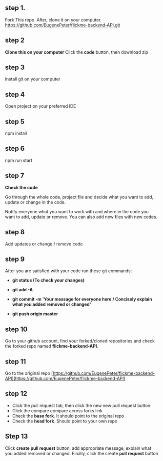 ## step 1.

Fork This repo.
After, clone it on your computer.
https://github.com/EugenePeter/flickme-backend-API.git

## step 2

**Clone this on your computer**
Click the **code** button, then download zip

## step 3

Install git on your computer

## step 4

Open project on your preferred IDE

## step 5

npm install

## step 6

npm run start

## step 7

**Check the code**

Go through the whole code, project file and decide what you want to add, update or change in the code.

Notify everyone what you want to work with and where in the code you want to add, update or remove.
You can also add new files with new codes.

## step 8

Add updates or change / remove code

## step 9

After you are satisfied with your code run these git commands:

- **git status (To check your changes)**

- **git add -A**

- **git commit -m 'Your message for everyone here / Concisely explain what you added removed or changed'**

- **git push origin master**

## step 10

Go to your github account, find your forked/cloned repositories and check the forked repo named **flickme-backend-API**.

## step 11

Go to the original repo
[https://github.com/EugenePeter/flickme-backend-API](https://github.com/EugenePeter/flickme-backend-API)

## step 12

- Click the pull request tab, then click the new new pull request button
- Click the compare compare across forks link
- Check the **base fork**. It should point to the original repo
- Check the **head fork**. Should point to your own repo

## Step 13

Click **create pull request** button, add appropriate message, explain what you added removed or changed. Finally, click the create **pull request** button
